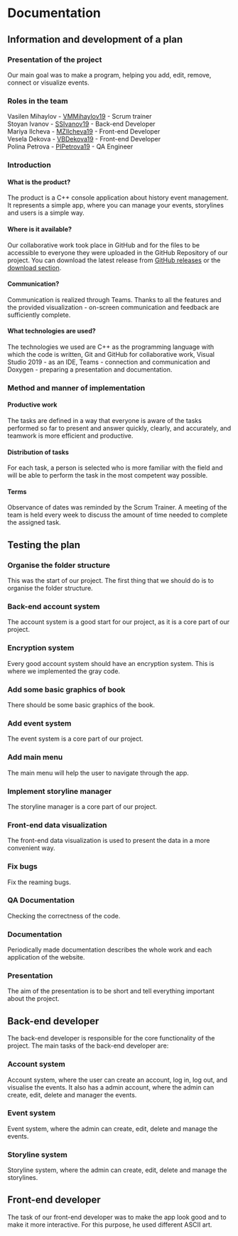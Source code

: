 # Documentation 
## Information and development of a plan
### Presentation of the project
Our main goal was to make a program, helping you add, edit, remove, connect or visualize events. 

### Roles in the team
Vasilen Mihaylov - [VMMihaylov19](https://github.com/VMMihaylov19) - Scrum trainer  
Stoyan Ivanov - [SSIvanov19](https://github.com/SSIvanov19) - Back-end Developer  
Mariya Ilcheva - [MZIlcheva19](https://github.com/MZIlcheva19) -  Front-end Developer  
Vesela Dekova - [VBDekova19](https://github.com/VBDekova19) - Front-end Developer  
Polina Petrova - [PIPetrova19](https://github.com/PIPetrova19) - QA Engineer

### Introduction
#### What is the product?
The product is a C++ console application about history event management. It represents a simple app, where you can manage your events, storylines and users is a simple way.
#### Where is it available?
Our collaborative work took place in GitHub and for the files to be accessible to everyone they were uploaded in the GitHub Repository of our project. You can download the latest release from [GitHub releases](https://github.com/SSIvanov19/lathraea-rhodopaea/releases/download/v1.0.0/Release.zip) or the [download section](DOWNLOAD.md).
#### Communication?
Communication is realized through Teams. Thanks to all the features and the provided visualization - on-screen communication and feedback are sufficiently complete.
#### What technologies are used?
The technologies we used are C++ as the programming language with which the code is written, Git and GitHub for collaborative work, Visual Studio 2019 - as an IDE, Teams - connection and communication and Doxygen - preparing a presentation and documentation.

### Method and manner of implementation
#### Productive work
The tasks are defined in a way that everyone is aware of the tasks performed so far to present and answer quickly, clearly, and accurately, and teamwork is more efficient and productive.
#### Distribution of tasks
For each task, a person is selected who is more familiar with the field and will be able to perform the task in the most competent way possible.
#### Terms
Observance of dates was reminded by the Scrum Trainer. A meeting of the team is held every week to discuss the amount of time needed to complete the assigned task.

## Testing the plan
### Organise the folder structure
This was the start of our project. The first thing that we should do is to organise the folder structure.
### Back-end account system
The account system is a good start for our project, as it is a core part of our project.
### Encryption system
Every good account system should have an encryption system. This is where we implemented the gray code.
### Add some basic graphics of book
There should be some basic graphics of the book.
### Add event system
The event system is a core part of our project.
### Add main menu
The main menu will help the user to navigate through the app.
### Implement storyline manager
The storyline manager is a core part of our project.
### Front-end data visualization
The front-end data visualization is used to present the data in a more convenient way.
### Fix bugs
Fix the reaming bugs. 
### QA Documentation
Checking the correctness of the code.
### Documentation
Periodically made documentation describes the whole work and each application of the website.
### Presentation
The aim of the presentation is to be short and tell everything important about the project.

## Back-end developer
The back-end developer is responsible for the core functionality of the project. The main tasks of the back-end developer are:
### Account system
Account system, where the user can create an account, log in, log out, and visualise the events. It also has a admin account, where the admin can create, edit, delete and manager the events.
### Event system
Event system, where the admin can create, edit, delete and manage the events. 
### Storyline system
Storyline system, where the admin can create, edit, delete and manage the storylines.


## Front-end developer
The task of our front-end developer was to make the app look good and to make it more interactive. For this purpose, he used different ASCII art.
